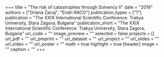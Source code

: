 +++
title = "The risk of catastrophes through Solvency II"
date = "2019"
authors = ["Oriana Zacaj", "Endri RACO"]
publication_types = ["1"]
publication = "The XXIX International Scientific Conference.  Trakya University, Stara Zagora, Bulgaria"
publication_short = "The XXIX International Scientific Conference.  Trakya University, Stara Zagora, Bulgaria"
url_code = ""
image_preview = ""
selected = false
projects = []
url_pdf = ""
url_preprint = ""
url_dataset = ""
url_project = ""
url_slides = ""
url_video = ""
url_poster = ""
math = true
highlight = true
[header]
image = ""
caption = ""
+++
